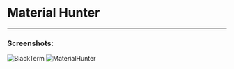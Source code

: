 # **Material Hunter** 

___
### Screenshots:
![BlackTerm](https://i.imgur.com/IrjSk4r.jpg)
![MaterialHunter](https://i.imgur.com/IARtt30.jpg)
